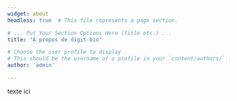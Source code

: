 ```yaml
---
widget: about
headless: true  # This file represents a page section.

# ... Put Your Section Options Here (title etc.) ...
title: "À propos de digit-bio"

# Choose the user profile to display
# This should be the username of a profile in your `content/authors/` folder.
author: 'admin'

---
```


texte ici

